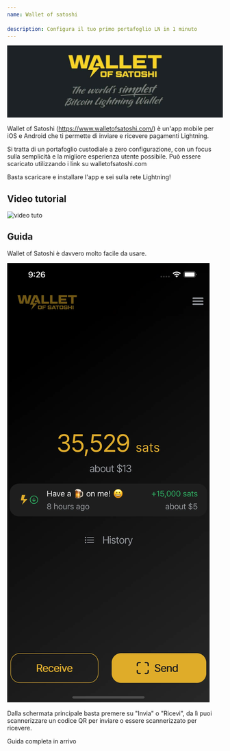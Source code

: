 ```yaml
---
name: Wallet of satoshi

description: Configura il tuo primo portafoglio LN in 1 minuto
---
```


![cover](assets/cover.jpeg)

Wallet of Satoshi (https://www.walletofsatoshi.com/) è un'app mobile per iOS e Android che ti permette di inviare e ricevere pagamenti Lightning.

Si tratta di un portafoglio custodiale a zero configurazione, con un focus sulla semplicità e la migliore esperienza utente possibile. Può essere scaricato utilizzando i link su walletofsatoshi.com

Basta scaricare e installare l'app e sei sulla rete Lightning!

## Video tutorial

![video tuto](https://youtu.be/Es4InK3lq5c)

## Guida

Wallet of Satoshi è davvero molto facile da usare.

![cover](assets/1.webp)

Dalla schermata principale basta premere su "Invia" o "Ricevi", da lì puoi scannerizzare un codice QR per inviare o essere scannerizzato per ricevere.

Guida completa in arrivo
